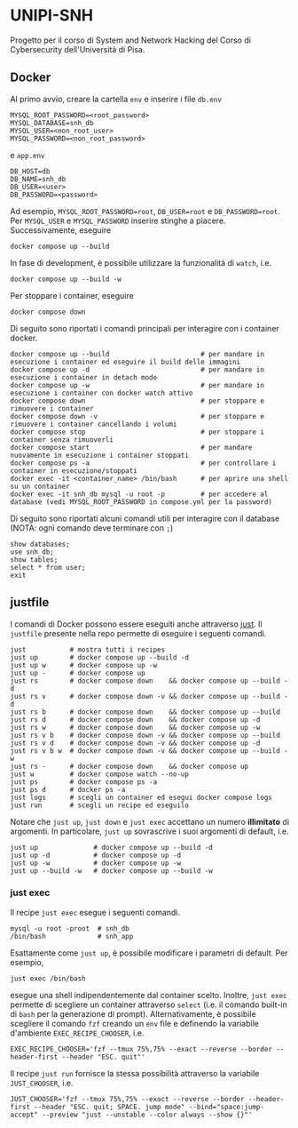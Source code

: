 # UNIPI-SNH
Progetto per il corso di System and Network Hacking del Corso di Cybersecurity dell'Università di Pisa.

## Docker
Al primo avvio, creare la cartella `env` e inserire i file `db.env`
```
MYSQL_ROOT_PASSWORD=<root_password>
MYSQL_DATABASE=snh_db
MYSQL_USER=<non_root_user>
MYSQL_PASSWORD=<non_root_password>
```
e `app.env`
```
DB_HOST=db
DB_NAME=snh_db
DB_USER=<user>
DB_PASSWORD=<password>
```
Ad esempio, `MYSQL_ROOT_PASSWORD=root`, `DB_USER=root` e `DB_PASSWORD=root`. Per `MYSQL_USER` e `MYSQL_PASSWORD` inserire stinghe a piacere. Successivamente, eseguire
```
docker compose up --build
```
In fase di development, è possibile utilizzare la funzionalità di `watch`, i.e.
```
docker compose up --build -w
```
Per stoppare i container, eseguire
```
docker compose down
```

Di seguito sono riportati i comandi principali per interagire con i container docker.
```
docker compose up --build                       # per mandare in esecuzione i container ed eseguire il build delle immagini
docker compose up -d                            # per mandare in esecuzione i container in detach mode
docker compose up -w                            # per mandare in esecuzione i container con docker watch attivo
docker compose down                             # per stoppare e rimuovere i container
docker compose down -v                          # per stoppare e rimuovere i container cancellando i volumi
docker compose stop                             # per stoppare i container senza rimuoverli
docker compose start                            # per mandare nuovamente in esecuzione i container stoppati
docker compose ps -a                            # per controllare i container in esecuzione/stoppati
docker exec -it <container_name> /bin/bash      # per aprire una shell su un container
docker exec -it snh_db mysql -u root -p         # per accedere al database (vedi MYSQL_ROOT_PASSWORD in compose.yml per la password)
```

Di seguito sono riportati alcuni comandi utili per interagire con il database (NOTA: ogni comando deve terminare con `;`)
```
show databases; 
use snh_db; 
show tables; 
select * from user; 
exit
```

## justfile
I comandi di Docker possono essere eseguiti anche attraverso [just](https://github.com/casey/just). 
Il `justfile` presente nella repo permette di eseguire i seguenti comandi.
```
just           # mostra tutti i recipes
just up        # docker compose up --build -d
just up w      # docker compose up -w
just up -      # docker compose up
just rs        # docker compose down    && docker compose up --build -d
just rs v      # docker compose down -v && docker compose up --build -d
just rs b      # docker compose down    && docker compose up --build
just rs d      # docker compose down    && docker compose up -d
just rs w      # docker compose down    && docker compose up -w
just rs v b    # docker compose down -v && docker compose up --build
just rs v d    # docker compose down -v && docker compose up -d
just rs v b w  # docker compose down -v && docker compose up --build -w
just rs -      # docker compose down    && docker compose up
just w         # docker compose watch --no-up
just ps        # docker compose ps -a
just ps d      # docker ps -a
just logs      # scegli un container ed esegui docker compose logs
just run       # scegli un recipe ed eseguilo
```
Notare che `just up`, `just down` e `just exec` accettano un numero **illimitato** di argomenti. In particolare,
`just up` sovrascrive i suoi argomenti di default, i.e.
```
just up              # docker compose up --build -d
just up -d           # docker compose up -d
just up -w           # docker compose up -w
just up --build -w   # docker compose up --build -w
```

### just exec
Il recipe `just exec` esegue i seguenti comandi.
```
mysql -u root -proot  # snh_db
/bin/bash             # snh_app
```
Esattamente come `just up`, è possibile modificare i parametri di default. Per esempio,
```
just exec /bin/bash
```
esegue una shell indipendentemente dal container scelto. Inoltre, `just exec` permette di scegliere un container
attraverso `select` (i.e. il comando built-in di `bash` per la generazione di prompt). Alternativamente, è possibile 
scegliere il comando `fzf` creando un `env` file e definendo la variabile d'ambiente `EXEC_RECIPE_CHOOSER`, i.e. 
```
EXEC_RECIPE_CHOOSER='fzf --tmux 75%,75% --exact --reverse --border --header-first --header "ESC. quit"'
```
Il recipe `just run` fornisce la stessa possibilità attraverso la variabile `JUST_CHOOSER`, i.e.
```
JUST_CHOOSER='fzf --tmux 75%,75% --exact --reverse --border --header-first --header "ESC. quit; SPACE. jump mode" --bind="space:jump-accept" --preview "just --unstable --color always --show {}"'
```